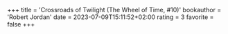 +++
title = 'Crossroads of Twilight (The Wheel of Time, #10)'
bookauthor = 'Robert Jordan'
date = 2023-07-09T15:11:52+02:00
rating = 3
favorite = false
+++